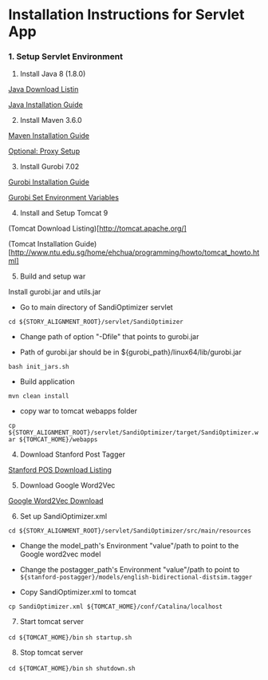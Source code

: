 # Installation Instructions for Servlet App

### 1. Setup Servlet Environment

1. Install Java 8 (1.8.0)

[Java Download Listin](https://www.oracle.com/technetwork/java/javase/downloads/jre8-downloads-2133155.html)

[Java Installation Guide](https://askubuntu.com/questions/56104/how-can-i-install-sun-oracles-proprietary-java-jdk-6-7-8-or-jre)

2. Install Maven 3.6.0

[Maven Installation Guide](https://maven.apache.org/install.html)

[Optional: Proxy Setup](https://maven.apache.org/settings.html#Proxies)

3. Install Gurobi 7.02

[Gurobi Installation Guide](http://www.gurobi.com/academia/for-universities)

[Gurobi Set Environment Variables](http://abelsiqueira.github.io/blog/installing-gurobi-7-on-linux/)

4. Install and Setup Tomcat 9

(Tomcat Download Listing)[http://tomcat.apache.org/]

(Tomcat Installation Guide)[http://www.ntu.edu.sg/home/ehchua/programming/howto/tomcat_howto.html]

5. Build and setup war

Install gurobi.jar and utils.jar

- Go to main directory of SandiOptimizer servlet

```cd ${STORY_ALIGNMENT_ROOT}/servlet/SandiOptimizer```

- Change path of option "-Dfile" that points to gurobi.jar

- Path of gurobi.jar should be in ${gurobi_path}/linux64/lib/gurobi.jar

```bash init_jars.sh```

- Build application

```mvn clean install```

- copy war to tomcat webapps folder

```cp  ${STORY_ALIGNMENT_ROOT}/servlet/SandiOptimizer/target/SandiOptimizer.war ${TOMCAT_HOME}/webapps```

4. Download Stanford Post Tagger

[Stanford POS Download Listing](https://nlp.stanford.edu/software/tagger.shtml#Download)

5. Download Google Word2Vec

[Google Word2Vec Download](https://drive.google.com/file/d/0B7XkCwpI5KDYNlNUTTlSS21pQmM/edit)

6. Set up SandiOptimizer.xml

```cd ${STORY_ALIGNMENT_ROOT}/servlet/SandiOptimizer/src/main/resources```

- Change the model_path's Environment "value"/path
to point to the Google word2vec model

- Change the postagger_path's Environment "value"/path to point to ```${stanford-postagger}/models/english-bidirectional-distsim.tagger```

- Copy SandiOptimizer.xml to tomcat

```cp SandiOptimizer.xml ${TOMCAT_HOME}/conf/Catalina/localhost```

7. Start tomcat server

```cd ${TOMCAT_HOME}/bin```
```sh startup.sh```

8. Stop tomcat server

```cd ${TOMCAT_HOME}/bin```
```sh shutdown.sh```
